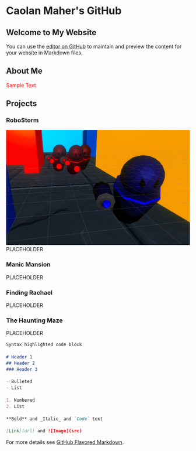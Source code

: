 # Caolan Maher's GitHub

## Welcome to My Website

You can use the [editor on GitHub](https://github.com/CaolanMaher/Website/edit/gh-pages/index.md) to maintain and preview the content for your website in Markdown files.

## About Me

<style>
  .red {
  color: red;
  }
</style>

<p class="red"> Sample Text </p>

## Projects

### RoboStorm
![RoboStorm](/images/RoboStorm.png)
PLACEHOLDER

### Manic Mansion
PLACEHOLDER

### Finding Rachael
PLACEHOLDER

### The Haunting Maze
PLACEHOLDER

```markdown
Syntax highlighted code block

# Header 1
## Header 2
### Header 3

- Bulleted
- List

1. Numbered
2. List

**Bold** and _Italic_ and `Code` text

[Link](url) and ![Image](src)
```

For more details see [GitHub Flavored Markdown](https://guides.github.com/features/mastering-markdown/).
